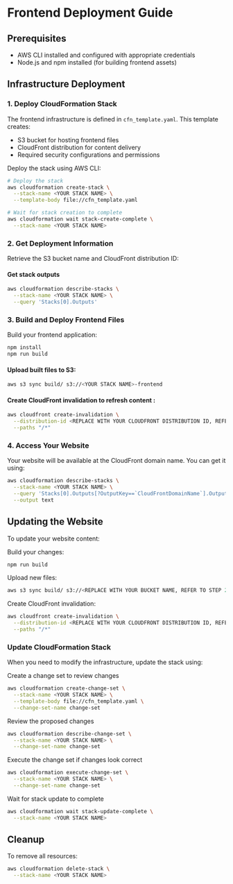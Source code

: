 # Frontend Deployment Guide

## Prerequisites
- AWS CLI installed and configured with appropriate credentials
- Node.js and npm installed (for building frontend assets)

## Infrastructure Deployment

### 1. Deploy CloudFormation Stack
The frontend infrastructure is defined in `cfn_template.yaml`. This template creates:
- S3 bucket for hosting frontend files
- CloudFront distribution for content delivery
- Required security configurations and permissions

Deploy the stack using AWS CLI:
```bash
# Deploy the stack
aws cloudformation create-stack \
  --stack-name <YOUR STACK NAME> \
  --template-body file://cfn_template.yaml

# Wait for stack creation to complete
aws cloudformation wait stack-create-complete \
  --stack-name <YOUR STACK NAME>
```

### 2. Get Deployment Information
Retrieve the S3 bucket name and CloudFront distribution ID:

#### Get stack outputs
```bash
aws cloudformation describe-stacks \
  --stack-name <YOUR STACK NAME> \
  --query 'Stacks[0].Outputs'
```

### 3. Build and Deploy Frontend Files
Build your frontend application:

```bash
npm install
npm run build
```

#### Upload built files to S3:

```bash
aws s3 sync build/ s3://<YOUR STACK NAME>-frontend
```

#### Create CloudFront invalidation to refresh content :
```bash
aws cloudfront create-invalidation \
  --distribution-id <REPLACE WITH YOUR CLOUDFRONT DISTRIBUTION ID, REFER TO STEP 2> \
  --paths "/*"
```

### 4. Access Your Website
Your website will be available at the CloudFront domain name. You can get it using:

```bash
aws cloudformation describe-stacks \
  --stack-name <YOUR STACK NAME> \
  --query 'Stacks[0].Outputs[?OutputKey==`CloudFrontDomainName`].OutputValue' \
  --output text
```

## Updating the Website
To update your website content:

Build your changes:
```bash
npm run build
```

Upload new files:
```bash
aws s3 sync build/ s3://<REPLACE WITH YOUR BUCKET NAME, REFER TO STEP 2>
```

Create CloudFront invalidation:
```bash
aws cloudfront create-invalidation \
  --distribution-id <REPLACE WITH YOUR CLOUDFRONT DISTRIBUTION ID, REFER TO STEP 2> \
  --paths "/*"
```

### Update CloudFormation Stack
When you need to modify the infrastructure, update the stack using:

Create a change set to review changes
```bash
aws cloudformation create-change-set \
  --stack-name <YOUR STACK NAME> \
  --template-body file://cfn_template.yaml \
  --change-set-name change-set
```

Review the proposed changes
```bash
aws cloudformation describe-change-set \
  --stack-name <YOUR STACK NAME> \
  --change-set-name change-set
```

Execute the change set if changes look correct
```bash
aws cloudformation execute-change-set \
  --stack-name <YOUR STACK NAME> \
  --change-set-name change-set
```

Wait for stack update to complete
```bash
aws cloudformation wait stack-update-complete \
  --stack-name <YOUR STACK NAME>
```

## Cleanup
To remove all resources:

```bash
aws cloudformation delete-stack \
  --stack-name <YOUR STACK NAME>
```